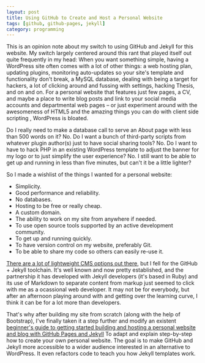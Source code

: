 ```yaml
---
layout: post
title: Using GitHub to Create and Host a Personal Website
tags: [github, github-pages, jekyll]
category: programming
---
```

This is an opinion note about my switch to using GitHub and Jekyll for this website. My switch largely centered around this rant that played itself out quite frequently in my head:<!--break-->  When you want something simple, having a WordPress site often comes with a lot of other things: a web hosting plan, updating plugins, monitoring auto-updates so your site's template and functionality don't break, a MySQL database, dealing with being a target for hackers, a lot of clicking around and fussing with settings, hacking Thesis, and on and on. <!-- flesh the previous sentence out with links --> For a personal website that features just few pages, a CV, and maybe a place to write blog posts and link to your social media accounts and departmental web pages – or just experiment around with the awesomeness of HTML5 <!-- flesh this out with links to codepen stuff or --> and the amazing things you can do with client side scripting <!-- ahem, more links -->, WordPress is bloated. 

Do I really need to make a database call to serve an About page with less than 500 words on it? No. Do I want a bunch of third-party scripts from whatever plugin author(s) just to have social sharing tools? No. Do I want to have to hack PHP in an existing WordPress template to adjust the banner for my logo or to just simplify the user experience? No. I still want to be able to get up and running in less than five minutes, but can't it be a little lighter?

So I made a wishlist of the things I wanted for a personal website:

* Simplicity.
* Good performance and reliability.
* No databases.
* Hosting to be free or really cheap.
* A custom domain.
* The ability to work on my site from anywhere if needed.
* To use open source tools supported by an active development community.
* To get up and running quickly.
* To have version control on my website, preferably Git.
* To be able to share my code so others can easily re-use it.

<a href="http://staticgen.com/">There are a lot of lightweight CMS options out there</a>, but I fell for the GitHub + Jekyll toolchain. It's well known and now pretty established, and the partnership it has developed with Jekyll developers (it's based in Ruby) and its use of Markdown to separate content from markup just seemed to click with me as a ocassional web developer. It may not be for everybody, but after an afternoon playing around with and getting over the learning curve, I think it can be for a lot more than developers.

That's why after building my site from scratch (along with the help of Bootstrap), I've finally taken it a step further and modify an existent <a href="/guides/github-pages/" title="Creating and Hosting a Personal Site on GitHub">beginner's guide to getting started building and hosting a personal website and blog with GitHub Pages and Jekyll</a> To adapt and explain step-by-step how to create your own personal website. The goal is to make GitHub and Jekyll more accessible to a wider audience interested in an alternative to WordPress. It even refactors code to teach you how Jekyll templates work.
